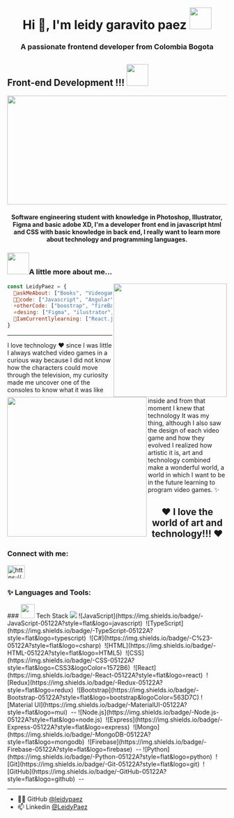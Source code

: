 <h1 align="center">Hi 👋, I'm leidy garavito paez <img src="https://i.pinimg.com/originals/80/7b/5c/807b5c4b02e765bb4930b7c66662ef4b.gif" width="50"></h1>
<h3 align="center">A passionate frontend developer from Colombia Bogota</h3>

## Front-end Development !!! <img src="https://66.media.tumblr.com/50718b80406867d8a6e7aa063af47bd1/63065902e4a8cc57-d9/s500x750/b5e967738f5658302dca4df615f840342b961964.gif" width="50">
<img align="center" src= "https://i.pinimg.com/originals/a9/4c/9f/a94c9fc08b9a5d9d3e9dd8df59bb1553.gif" width="1000" height="250">
<h4 align="center">Software engineering student with knowledge in Photoshop, Illustrator, Figma and basic adobe XD, I'm a developer front end in javascript html and CSS with basic knowledge in back end, I really want to learn more about technology and programming languages.</h4>

### <img src="https://i.pinimg.com/originals/2d/a9/bd/2da9bdcb0074d4d14066640894234aa7.gif" width="50">A little more about me...

<img align='right' src="https://i.pinimg.com/originals/77/55/12/775512d222eb9562371cf24ca66ff790.gif" width="260">

```javascript
const LeidyPaez = {
  💬askMeAbout: ["Books", "Videogames", "Anime", "Paint", "Universe"],
  👨‍💻code: ["Javascript", "Angular", "TypeScript", "HTML", "CSS"],
  ⚡otherCode: ["boostrap", "fireBase", "MongoDB"],
  ⭐️desing: ["Figma", "ilustrator", "potoshop", "AdobeXD", "Canvas", "Visual studio code"],
  🌱IamCurrentlylearning: ["React.js", "MySQL", "Java", "Python" "node.js"]
}
```
***
<img src ="https://i.pinimg.com/236x/cc/45/1d/cc451df4f04ae2c39684deca360120e9.jpg" width="320" align="left">

I love technology ❤️ since I was little I always watched video games in a curious way because I did not know how the characters could move through the television, my curiosity made me uncover one of the consoles to know what it was like inside and from that moment I knew that technology It was my thing, although I also saw the design of each video game and how they evolved I realized how artistic it is, art and technology combined make a wonderful world, a world in which I want to be in the future learning to program video games. ✨
   
<h2 align="center">❤ I love the world of art and technology!!! ❤</h2>
   
<h3 align="left">Connect with me:</h3>
<p align="left">
<a href="https://linkedin.com/in/https://www.linkedin.com/in/leidy-paez-3963b1220/" target="blank"><img align="center" src="https://raw.githubusercontent.com/rahuldkjain/github-profile-readme-generator/master/src/images/icons/Social/linked-in-alt.svg" alt="https://www.linkedin.com/in/leidy-paez-3963b1220/" height="30" width="40" /></a>
</p>

<h3 align="left">✨ Languages and Tools:</h3>
### <img src = "https://media2.giphy.com/media/QssGEmpkyEOhBCb7e1/giphy.gif?cid=ecf05e47a0n3gi1bfqntqmob8g9aid1oyj2wr3ds3mg700bl&rid=giphy.gif" width = 32px>  Tech Stack  
<img src="https://img.shields.io/badge/-JavaScript-05122A?style=flat&logo=javascript">
![JavaScript](https://img.shields.io/badge/-JavaScript-05122A?style=flat&logo=javascript)&nbsp;
![TypeScript](https://img.shields.io/badge/-TypeScript-05122A?style=flat&logo=typescript)&nbsp;
![C#](https://img.shields.io/badge/-C%23-05122A?style=flat&logo=csharp)&nbsp;
![HTML](https://img.shields.io/badge/-HTML-05122A?style=flat&logo=HTML5)&nbsp;
![CSS](https://img.shields.io/badge/-CSS-05122A?style=flat&logo=CSS3&logoColor=1572B6)&nbsp;
![React](https://img.shields.io/badge/-React-05122A?style=flat&logo=react)&nbsp;
![Redux](https://img.shields.io/badge/-Redux-05122A?style=flat&logo=redux)&nbsp;
![Bootstrap](https://img.shields.io/badge/-Bootstrap-05122A?style=flat&logo=bootstrap&logoColor=563D7C)
![Material UI](https://img.shields.io/badge/-MaterialUI-05122A?style=flat&logo=mui)&nbsp;
--
![Node.js](https://img.shields.io/badge/-Node.js-05122A?style=flat&logo=node.js)&nbsp;
![Express](https://img.shields.io/badge/-Express-05122A?style=flat&logo=express)&nbsp;
![Mongo](https://img.shields.io/badge/-MongoDB-05122A?style=flat&logo=mongodb)&nbsp;
![Firebase](https://img.shields.io/badge/-Firebase-05122A?style=flat&logo=firebase)&nbsp;
--
![Python](https://img.shields.io/badge/-Python-05122A?style=flat&logo=python)&nbsp;
![Git](https://img.shields.io/badge/-Git-05122A?style=flat&logo=git)&nbsp;
![GitHub](https://img.shields.io/badge/-GitHub-05122A?style=flat&logo=github)&nbsp;
--

***
 * 👨‍💻 GitHub [@leidypaez](https://github.com/leidypaez)
 * 📫 Linkedin [@LeidyPaez](https://www.linkedin.com/in/leidy-paez-3963b1220/)
